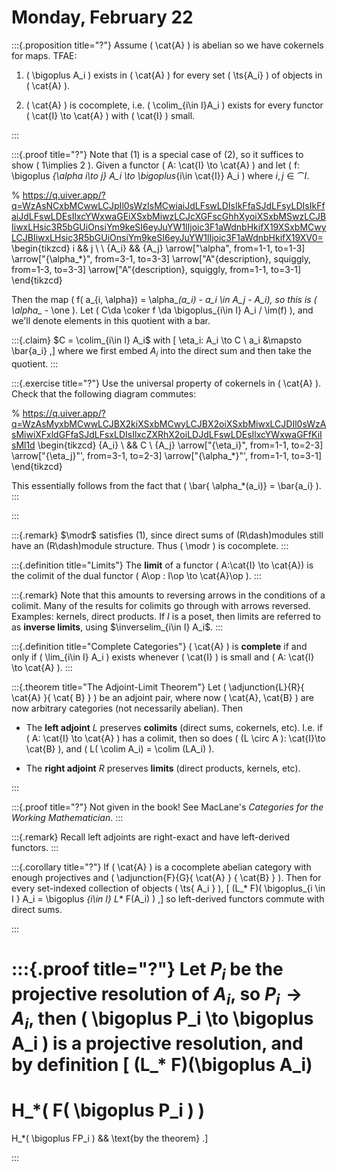 # Monday, February 22


:::{.proposition title="?"}
Assume \( \cat{A} \) is abelian so we have cokernels for maps.
TFAE:

1. \( \bigoplus A_i \) exists in \( \cat{A} \) for every set \( \ts{A_i} \)  of objects in \( \cat{A} \).

2. \( \cat{A} \) is cocomplete, i.e. \( \colim_{i\in I}A_i \) exists for every functor \( \cat{I} \to \cat{A}  \) with \( \cat{I} \) small.

:::


:::{.proof title="?"}
Note that (1) is a special case of (2), so it suffices to show \( 1\implies 2 \).
Given a functor \( A: \cat{I} \to \cat{A} \) and let \( f: \bigoplus _{\alpha i\to j} A_i \to \bigoplus_{i\in \cat{I}} A_i \)
where $i,j \in \cat{I}$.

% https://q.uiver.app/?q=WzAsNCxbMCwwLCJpIl0sWzIsMCwiaiJdLFswLDIsIkFfaSJdLFsyLDIsIkFfaiJdLFswLDEsIlxcYWxwaGEiXSxbMiwzLCJcXGFscGhhXyoiXSxbMSwzLCJBIiwxLHsic3R5bGUiOnsiYm9keSI6eyJuYW1lIjoic3F1aWdnbHkifX19XSxbMCwyLCJBIiwxLHsic3R5bGUiOnsiYm9keSI6eyJuYW1lIjoic3F1aWdnbHkifX19XV0=
\begin{tikzcd}
	i && j \\
	\\
	{A_i} && {A_j}
	\arrow["\alpha", from=1-1, to=1-3]
	\arrow["{\alpha_*}", from=3-1, to=3-3]
	\arrow["A"{description}, squiggly, from=1-3, to=3-3]
	\arrow["A"{description}, squiggly, from=1-1, to=3-1]
\end{tikzcd}

Then the map \( f( a_{i, \alpha}) = \alpha_*(a_i) - a_i \in A_j - A_i\), so this is \( \alpha_* - \one \).
Let \( C\da \coker f \da \bigoplus_{i\in I} A_i / \im(f) \), and we'll denote elements in this quotient with a bar.

:::{.claim}
$C = \colim_{i\in I} A_i$ with
\[
\eta_i: A_i \to C \\
a_i &\mapsto \bar{a_i}
,\]
where we first embed $A_i$ into the direct sum and then take the quotient.
:::

:::{.exercise title="?"}
Use the universal property of cokernels in \( \cat{A} \).
Check that the following diagram commutes:

% https://q.uiver.app/?q=WzAsMyxbMCwwLCJBX2kiXSxbMCwyLCJBX2oiXSxbMiwxLCJDIl0sWzAsMiwiXFxldGFfaSJdLFsxLDIsIlxcZXRhX2oiLDJdLFswLDEsIlxcYWxwaGFfKiIsMl1d
\begin{tikzcd}
	{A_i} \\
	&& C \\
	{A_j}
	\arrow["{\eta_i}", from=1-1, to=2-3]
	\arrow["{\eta_j}"', from=3-1, to=2-3]
	\arrow["{\alpha_*}"', from=1-1, to=3-1]
\end{tikzcd}

This essentially follows from the fact that \( \bar{ \alpha_*(a_i)} = \bar{a_i} \).
:::

:::


:::{.remark}
$\modr$ satisfies (1), since direct sums of \(R\dash\)modules still have an \(R\dash\)module structure.
Thus \( \modr \) is cocomplete.
:::


:::{.definition title="Limits"}
The **limit** of a functor \( A:\cat{I} \to \cat{A}\) is the colimit of the dual functor \( A\op : I\op \to \cat{A}\op \).
:::

:::{.remark}
Note that this amounts to reversing arrows in the conditions of a colimit.
Many of the results for colimits go through with arrows reversed.
Examples: kernels, direct products.
If $I$ is a poset, then limits are referred to as **inverse limits**, using $\inverselim_{i\in I} A_i$.
:::

:::{.definition title="Complete Categories"}
\( \cat{A} \) is **complete** if and only if \( \lim_{i\in I} A_i \) exists whenever \( \cat{I} \) is small and \( A: \cat{I} \to \cat{A} \).
:::


:::{.theorem title="The Adjoint-Limit Theorem"}
Let \( \adjunction{L}{R}{ \cat{A} }{ \cat{ B} } \) be an adjoint pair, where now \( \cat{A}, \cat{B} \) are now arbitrary categories (not necessarily abelian).
Then 

- The **left adjoint** $L$ preserves **colimits** (direct sums, cokernels, etc).
  I.e. if \( A: \cat{I} \to \cat{A} \) has a colimit, then so does \( (L \circ A ): \cat{I}\to \cat{B} \), and \( L( \colim A_i) = \colim (LA_i) \).

- The **right adjoint** $R$ preserves **limits** (direct products, kernels, etc).

:::

:::{.proof title="?"}
Not given in the book!
See MacLane's *Categories for the Working Mathematician*.
:::


:::{.remark}
Recall left adjoints are right-exact and have left-derived functors.
:::


:::{.corollary title="?"}
If \( \cat{A} \) is a cocomplete abelian category with enough projectives and \( \adjunction{F}{G}{ \cat{A} } { \cat{B} } \).
Then for every set-indexed collection of objects \( \ts{ A_i } \), 
\[
(L_* F)( \bigoplus_{i \in I } A_i = \bigoplus _{i\in I} L_* F(A_i) )
,\]
so left-derived functors commute with direct sums.

:::


:::{.proof title="?"}
Let $P_i$ be the projective resolution of $A_i$, so $P_i \to A_i$, then \( \bigoplus P_i \to \bigoplus A_i \) is a projective resolution, and by definition
\[
(L_* F)(\bigoplus A_i)
=
H_*( F( \bigoplus P_i ) )
=
H_*( \bigoplus FP_i ) && \text{by the theorem}
.\]

:::










